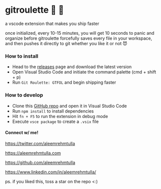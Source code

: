 # gitroulette 🚢 🎲

a vscode extension that makes you ship faster

once initialized, every 10-15 minutes, you will get 10 seconds to panic and organize before gitroulette forcefully saves every file in your workspace, and then pushes it directly to git whether you like it or not 😈

### How to install

- Head to the [releases](https://marketplace.visualstudio.com/items?itemName=AleemRehmtulla.gitroulette) page and download the latest version
- Open Visual Studio Code and initiate the command palette (cmd + shift + p)
- Run `Git Roulette: GTFOL` and begin shipping faster

### How to develop

- Clone this [GitHub repo](https://github.com/aleemrehmtulla/gitroulette) and open it in Visual Studio Code
- Run `npm install` to install dependencies
- Hit `fn + F5` to run the extension in debug mode
- Execute `vsce package` to create a `.vsix` file

#### Connect w/ me!

https://twitter.com/aleemrehmtulla

https://aleemrehmtulla.com

https://github.com/aleemrehmtulla

https://www.linkedin.com/in/aleemrehmtulla/

ps. if you liked this, toss a star on the repo <:)
